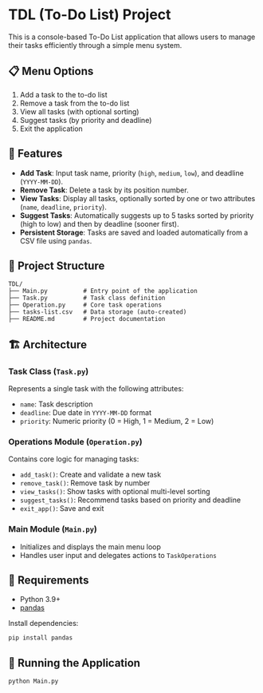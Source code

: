 # TDL (To-Do List) Project

This is a console-based To-Do List application that allows users to manage their tasks efficiently through a simple menu system.

## 📋 Menu Options

1. Add a task to the to-do list  
2. Remove a task from the to-do list  
3. View all tasks (with optional sorting)  
4. Suggest tasks (by priority and deadline)  
5. Exit the application  

## 🚀 Features

- **Add Task**: Input task name, priority (`high`, `medium`, `low`), and deadline (`YYYY-MM-DD`).
- **Remove Task**: Delete a task by its position number.
- **View Tasks**: Display all tasks, optionally sorted by one or two attributes (`name`, `deadline`, `priority`).
- **Suggest Tasks**: Automatically suggests up to 5 tasks sorted by priority (high to low) and then by deadline (sooner first).
- **Persistent Storage**: Tasks are saved and loaded automatically from a CSV file using `pandas`.

## 📁 Project Structure

```
TDL/
├── Main.py          # Entry point of the application
├── Task.py          # Task class definition
├── Operation.py     # Core task operations
├── tasks-list.csv   # Data storage (auto-created)
├── README.md        # Project documentation
```

## 🏗️ Architecture

### Task Class (`Task.py`)
Represents a single task with the following attributes:
- `name`: Task description
- `deadline`: Due date in `YYYY-MM-DD` format
- `priority`: Numeric priority (0 = High, 1 = Medium, 2 = Low)

### Operations Module (`Operation.py`)
Contains core logic for managing tasks:
- `add_task()`: Create and validate a new task
- `remove_task()`: Remove task by number
- `view_tasks()`: Show tasks with optional multi-level sorting
- `suggest_tasks()`: Recommend tasks based on priority and deadline
- `exit_app()`: Save and exit

### Main Module (`Main.py`)
- Initializes and displays the main menu loop
- Handles user input and delegates actions to `TaskOperations`

## 💾 Requirements

- Python 3.9+
- [pandas](https://pypi.org/project/pandas/)

Install dependencies:

```bash
pip install pandas
```

## 🎯 Running the Application

```bash
python Main.py
```
